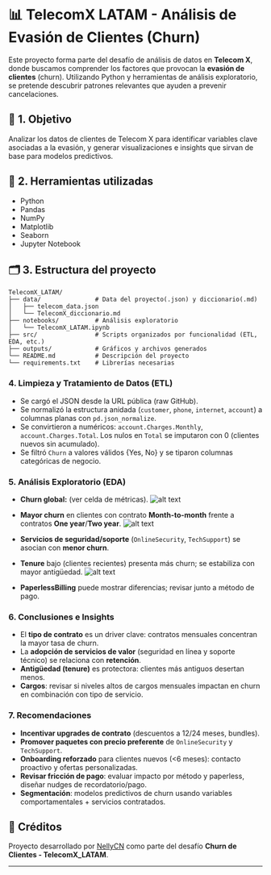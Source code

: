 # 📊 TelecomX LATAM - Análisis de Evasión de Clientes (Churn)

Este proyecto forma parte del desafío de análisis de datos en **Telecom X**, donde buscamos comprender los factores que provocan la **evasión de clientes** (churn). Utilizando Python y herramientas de análisis exploratorio, se pretende descubrir patrones relevantes que ayuden a prevenir cancelaciones.

## 🎯 1. Objetivo

Analizar los datos de clientes de Telecom X para identificar variables clave asociadas a la evasión, y generar visualizaciones e insights que sirvan de base para modelos predictivos.

## 🧰 2. Herramientas utilizadas

- Python
- Pandas
- NumPy
- Matplotlib
- Seaborn
- Jupyter Notebook

## 🗂️ 3. Estructura del proyecto


```
TelecomX_LATAM/
├── data/               # Data del proyecto(.json) y diccionario(.md)
│   ├── telecom_data.json
│   └── TelecomX_diccionario.md
├── notebooks/          # Análisis exploratorio
│   └── TelecomX_LATAM.ipynb
├── src/                # Scripts organizados por funcionalidad (ETL, EDA, etc.)
├── outputs/            # Gráficos y archivos generados
└── README.md           # Descripción del proyecto
└── requirements.txt    # Librerías necesarias
```

### 4. Limpieza y Tratamiento de Datos (ETL)
- Se cargó el JSON desde la URL pública (raw GitHub).
- Se normalizó la estructura anidada (`customer`, `phone`, `internet`, `account`) a columnas planas con `pd.json_normalize`.
- Se convirtieron a numéricos: `account.Charges.Monthly`, `account.Charges.Total`. Los nulos en `Total` se imputaron con 0 (clientes nuevos sin acumulado).
- Se filtró `Churn` a valores válidos {Yes, No} y se tiparon columnas categóricas de negocio.

### 5. Análisis Exploratorio (EDA)
- **Churn global:** (ver celda de métricas).
![alt text](outputs/dist_churn.png)

- **Mayor churn** en clientes con contrato **Month-to-month** frente a contratos **One year**/**Two year**.
![alt text](6e45064d-e372-400f-9b77-9e832fe3ac14.png)

- **Servicios de seguridad/soporte** (`OnlineSecurity`, `TechSupport`) se asocian con **menor churn**.

- **Tenure** bajo (clientes recientes) presenta más churn; se estabiliza con mayor antigüedad.
![alt text](outputs/dist_tenure.png)

- **PaperlessBilling** puede mostrar diferencias; revisar junto a método de pago.


### 6. Conclusiones e Insights
- El **tipo de contrato** es un driver clave: contratos mensuales concentran la mayor tasa de churn.
- La **adopción de servicios de valor** (seguridad en línea y soporte técnico) se relaciona con **retención**.
- **Antigüedad (tenure)** es protectora: clientes más antiguos desertan menos.
- **Cargos**: revisar si niveles altos de cargos mensuales impactan en churn en combinación con tipo de servicio.

### 7. Recomendaciones
- **Incentivar upgrades de contrato** (descuentos a 12/24 meses, bundles).
- **Promover paquetes con precio preferente** de `OnlineSecurity` y `TechSupport`.
- **Onboarding reforzado** para clientes nuevos (<6 meses): contacto proactivo y ofertas personalizadas.
- **Revisar fricción de pago**: evaluar impacto por método y paperless, diseñar nudges de recordatorio/pago.
- **Segmentación**: modelos predictivos de churn usando variables comportamentales + servicios contratados.

## 📎 Créditos

Proyecto desarrollado por [NellyCN](https://github.com/NellyCN) como parte del desafío **Churn de Clientes - TelecomX_LATAM**.

---